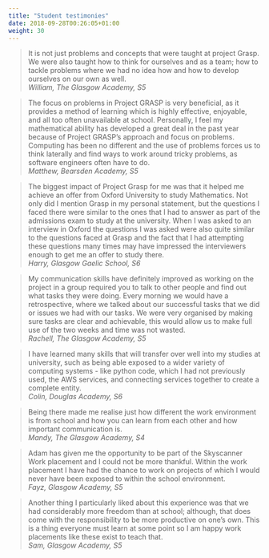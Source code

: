 ```yaml
---
title: "Student testimonies"
date: 2018-09-28T00:26:05+01:00
weight: 30
---
```


<blockquote>
It is not just problems and concepts that were taught at project Grasp. We were also taught
how to think for ourselves and as a team; how to tackle problems where we had no idea
how and how to develop ourselves on our own as well. <br>
<footer>
<cite>
William, The Glasgow Academy, S5
</cite>
</footer>
</blockquote>

<blockquote>
The focus on problems in Project GRASP is very beneficial, as it provides a method of learning which is highly effective, enjoyable, and all too often unavailable at school. Personally, I feel my mathematical ability has developed a great deal in the past year because of Project GRASP’s approach and focus on problems. Computing has been no different and the use of problems forces us to think laterally and find ways to work around tricky problems, as software engineers often have to do.
<footer>
<cite>
Matthew, Bearsden Academy, S5
</cite>
</footer>
</blockquote>

<blockquote>
The biggest impact of Project Grasp for me was that it helped me achieve an offer from
Oxford University to study Mathematics. Not only did I mention Grasp in my personal
statement, but the questions I faced there were similar to the ones that I had to answer as
part of the admissions exam to study at the university. When I was asked to an interview in
Oxford the questions I was asked were also quite similar to the questions faced at Grasp
and the fact that I had attempting these questions many times may have impressed the
interviewers enough to get me an offer to study there.
<footer>
<cite>
Harry, Glasgow Gaelic School, S6
</cite>
</footer>
</blockquote>

<blockquote>
My communication skills have definitely improved as working on the project in a group
required you to talk to other people and find out what tasks they were doing. Every morning
we would have a retrospective, where we talked about our successful tasks that we did or
issues we had with our tasks. We were very organised by making sure tasks are clear and
achievable, this would allow us to make full use of the two weeks and time was not wasted.
<footer>
<cite>
Rachell, The Glasgow Academy, S5
</cite>
</blockquote>

<blockquote>
I have learned many skills that will transfer over well into my studies at university, such as being able exposed to a wider variety of computing systems - like python code, which I had not previously used, the AWS services, and connecting services together to create a complete entity.
<footer>
<cite>
Colin, Douglas Academy, S6
</cite>
</footer>
</blockquote>

<blockquote>
Being there made me realise just how different the work environment is from school and how you can learn from each other and how important communication is.
<footer>
<cite>
Mandy, The Glasgow Academy, S4
</cite>
</footer>
</blockquote>

<blockquote>
Adam has given me the opportunity to be part of the Skyscanner Work placement and I could not be more thankful. Within the work placement I have had the chance to work on projects of which I would never have been exposed to within the school environment.
<footer>
<cite>
Fayz, Glasgow Academy, S5
</cite>
</footer>
</blockquote>

<blockquote>
Another thing I particularly liked about this experience was that we had considerably more freedom than at school; although, that does come with the responsibility to be more productive on one’s own. This is a thing everyone must learn at some point so I am happy work placements like these exist to teach that.
<footer>
<cite>
Sam, Glasgow Academy, S5
</cite>
</footer>
</blockquote>
